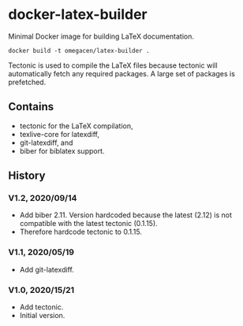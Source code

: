 # docker-latex-builder
Minimal Docker image for building LaTeX documentation.

```
docker build -t omegacen/latex-builder .
```

Tectonic is used to compile the LaTeX files because tectonic will automatically
fetch any required packages. A large set of packages is prefetched.

## Contains

* tectonic for the LaTeX compilation,
* texlive-core for latexdiff,
* git-latexdiff, and
* biber for biblatex support.

## History

### V1.2, 2020/09/14

* Add biber 2.11. Version hardcoded because the latest (2.12) is not compatible with the latest tectonic (0.1.15).
* Therefore hardcode tectonic to 0.1.15.

### V1.1, 2020/05/19

* Add git-latexdiff.

### V1.0, 2020/15/21

* Add tectonic.
* Initial version.
